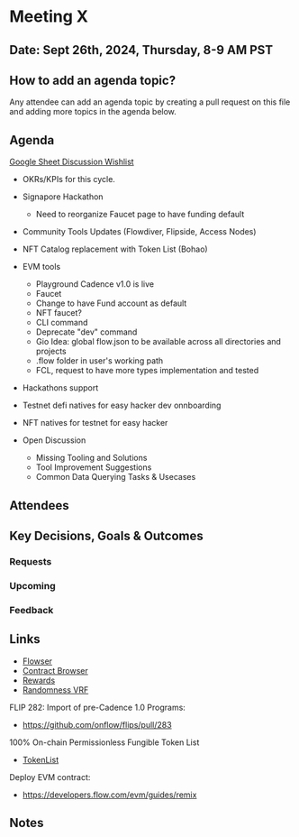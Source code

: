 
# Meeting X

## Date: Sept 26th, 2024, Thursday, 8-9 AM PST

## How to add an agenda topic?
Any attendee can add an agenda topic by creating a pull request on this file and adding more topics in the agenda below.

## Agenda
[Google Sheet Discussion Wishlist](https://docs.google.com/spreadsheets/d/1DcgtW1VDHdfkw2hDf-9h4VObYm_deqGoQurzcdprOfc/edit?usp=sharing)
* OKRs/KPIs for this cycle.
* Signapore Hackathon
  * Need to reorganize Faucet page to have funding default    
* Community Tools Updates (Flowdiver, Flipside, Access Nodes)
* NFT Catalog replacement with Token List (Bohao)
* EVM tools
  * Playground Cadence v1.0 is live
  * Faucet
   * Change to have Fund account as default
   * NFT faucet?
  * CLI command 
   * Deprecate "dev" command
   * Gio Idea: global flow.json to be available across all directories and projects
    * .flow folder in user's working path
  * FCL, request to have more types implementation and tested
* Hackathons support
 * Testnet defi natives for easy hacker dev onnboarding
 * NFT natives for testnet for easy hacker 

* Open Discussion
  - Missing Tooling and Solutions
  - Tool Improvement Suggestions
  - Common Data Querying Tasks & Usecases
  
## Attendees 

## Key Decisions, Goals & Outcomes 

### Requests

### Upcoming

### Feedback

## Links
* [Flowser](https://interact.flowser.dev/mainnet)
* [Contract Browser](https://contractbrowser.com/)
* [Rewards](https://rewards.flow.com/)
* [Randomness VRF](https://developers.flow.com/evm/guides/vrf)

FLIP 282: Import of pre-Cadence 1.0 Programs:
* https://github.com/onflow/flips/pull/283

100% On-chain Permissionless Fungible Token List
* [TokenList](https://token-list.fixes.world/)

Deploy EVM contract:
* https://developers.flow.com/evm/guides/remix

## Notes

